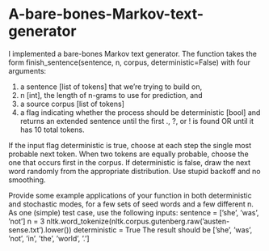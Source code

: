 # A-bare-bones-Markov-text-generator
I implemented a bare-bones Markov text generator. The function takes the form
finish_sentence(sentence, n, corpus, deterministic=False)
with four arguments:
1. a sentence [list of tokens] that we’re trying to build on,
2. n [int], the length of n-grams to use for prediction, and
3. a source corpus [list of tokens]
4. a flag indicating whether the process should be deterministic [bool]
and returns an extended sentence until the first ., ?, or ! is found OR until it has 10 total
tokens.

If the input flag deterministic is true, choose at each step the single most probable next
token. When two tokens are equally probable, choose the one that occurs first in the corpus.
If deterministic is false, draw the next word randomly from the appropriate distribution.
Use stupid backoff and no smoothing.

Provide some example applications of your function in both deterministic and
stochastic modes, for a few sets of seed words and a few different n.
As one (simple) test case, use the following inputs:
sentence = [’she’, ’was’, ’not’]
n = 3
nltk.word_tokenize(nltk.corpus.gutenberg.raw(’austen-sense.txt’).lower())
deterministic = True
The result should be
[’she’, ’was’, ’not’, ’in’, ’the’, ’world’, ’.’]
